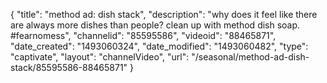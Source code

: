 {
    "title": "method ad: dish stack",
    "description": "why does it feel like there are always more dishes than people? clean up with method dish soap. #fearnomess",
    "channelid": "85595586",
    "videoid": "88465871",
    "date_created": "1493060324",
    "date_modified": "1493060482",
    "type": "captivate",
    "layout": "channelVideo",
    "url": "\/seasonal\/method-ad-dish-stack\/85595586-88465871"
}